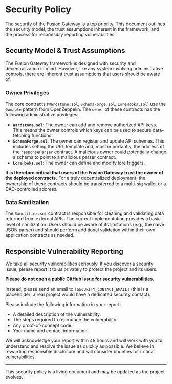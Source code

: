 # Security Policy

The security of the Fusion Gateway is a top priority. This document outlines the security model, the trust assumptions inherent in the framework, and the process for responsibly reporting vulnerabilities.

## Security Model & Trust Assumptions

The Fusion Gateway framework is designed with security and decentralization in mind. However, like any system involving administrative controls, there are inherent trust assumptions that users should be aware of.

### Owner Privileges

The core contracts (`Wardstone.sol`, `SchemaForge.sol`, `LoreHooks.sol`) use the `Ownable` pattern from OpenZeppelin. The `owner` of these contracts has the following administrative privileges:

-   **`Wardstone.sol`**: The owner can add and remove authorized API keys. This means the owner controls which keys can be used to secure data-fetching functions.
-   **`SchemaForge.sol`**: The owner can register and update API schemas. This includes setting the URL template and, most importantly, the address of the `responseParser` contract. A malicious owner could potentially change a schema to point to a malicious parser contract.
-   **`LoreHooks.sol`**: The owner can define and modify lore triggers.

**It is therefore critical that users of the Fusion Gateway trust the owner of the deployed contracts.** For a truly decentralized deployment, the ownership of these contracts should be transferred to a multi-sig wallet or a DAO-controlled address.

### Data Sanitization

The `Sanctifier.sol` contract is responsible for cleaning and validating data returned from external APIs. The current implementation provides a basic level of sanitization. Users should be aware of its limitations (e.g., the naive JSON parser) and should perform additional validation within their own application contracts as needed.

## Responsible Vulnerability Reporting

We take all security vulnerabilities seriously. If you discover a security issue, please report it to us privately to protect the project and its users.

**Please do not open a public GitHub issue for security vulnerabilities.**

Instead, please send an email to `[SECURITY_CONTACT_EMAIL]` (this is a placeholder; a real project would have a dedicated security contact).

Please include the following information in your report:

-   A detailed description of the vulnerability.
-   The steps required to reproduce the vulnerability.
-   Any proof-of-concept code.
-   Your name and contact information.

We will acknowledge your report within 48 hours and will work with you to understand and resolve the issue as quickly as possible. We believe in rewarding responsible disclosure and will consider bounties for critical vulnerabilities.

---

This security policy is a living document and may be updated as the project evolves.
